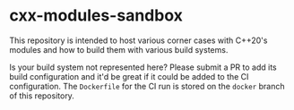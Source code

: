 # cxx-modules-sandbox

This repository is intended to host various corner cases with C++20's modules
and how to build them with various build systems.

Is your build system not represented here? Please submit a PR to add its build
configuration and it'd be great if it could be added to the CI configuration.
The `Dockerfile` for the CI run is stored on the `docker` branch of this
repository.
